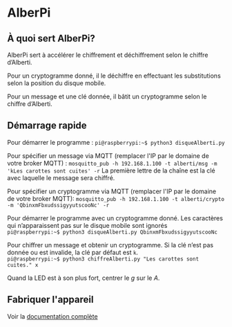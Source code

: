 # AlberPi

## À quoi sert AlberPi?

AlberPi sert à accélérer le chiffrement et déchiffrement selon le chiffre d’Alberti. 

Pour un cryptogramme donné, il le déchiffre en effectuant les substitutions selon la position du disque mobile.

Pour un message et une clé donnée, il bâtit un cryptogramme selon le chiffre d’Alberti.

## Démarrage rapide

Pour démarrer le programme : 
`pi@raspberrypi:~$ python3 disqueAlberti.py`  

Pour spécifier un message via MQTT (remplacer l'IP par le domaine de votre broker MQTT) : 
`mosquitto_pub -h 192.168.1.100 -t alberti/msg -m 'kLes carottes sont cuites' -r`
La première lettre de la chaîne est la clé avec laquelle le message sera chiffré.

Pour spécifier un cryptogramme via MQTT (remplacer l'IP par le domaine de votre broker MQTT):
`mosquitto_pub -h 192.168.1.100 -t alberti/crypto -m 'QbinxmFbxudssigyyutscooNc' -r`

Pour démarrer le programme avec un cryptogramme donné. Les caractères qui n’apparaissent pas sur le disque mobile sont ignorés  
`pi@raspberrypi:~$ python3 disqueAlberti.py QbinxmFbxudssigyyutscooNc`
 
Pour chiffrer un message et obtenir un cryptogramme. Si la clé n’est pas donnée ou est invalide, la clé par défaut est `k`.   
`pi@raspberrypi:~$ python3 chiffreAlberti.py "Les carottes sont cuites." x` 

Quand la LED est à son plus fort, centrer le *g* sur le *A*.
 
 ## Fabriquer l'appareil
 Voir la [documentation complète](documentation/Alberti.pdf)
